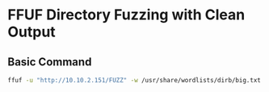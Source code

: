 # FFUF Directory Fuzzing with Clean Output

## Basic Command
```bash
ffuf -u "http://10.10.2.151/FUZZ" -w /usr/share/wordlists/dirb/big.txt -t 50 -e .php -mc 200,301,302,403 -fs 276 -s | while IFS= read -r line; do echo "Found: http://10.10.2.151/$line | Status: $(grep -oP '\[Status: \K\d+' <<< "$(ffuf -u "http://10.10.2.151/$line" -w /dev/null -s)")"; done
```
